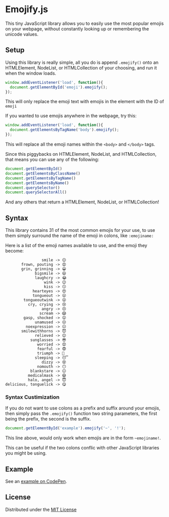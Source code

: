 # Emojify.js
This tiny JavaScript library allows you to easily use the most popular emojis on your webpage, without constantly looking up or remembering the unicode values.

## Setup
Using this library is really simple, all you do is append ```.emojify()``` onto an HTMLElement, NodeList, or HTMLCollection of your choosing, and run it when the window loads.

```javascript
window.addEventListener('load', function(){
  document.getElementById('emoji').emojify();
});
```
This will only replace the emoji text with emojis in the element with the ID of ```emoji```


If you wanted to use emojis anywhere in the webpage, try this:
```javascript
window.addEventListener('load', function(){
  document.getElementsByTagName('body').emojify();
});
```
This will replace all the emoji names within the ```<body>``` and ```</body>``` tags.


Since this piggybacks on HTMLElement, NodeList, and HTMLCollection, that means you can use any of the following:
```javascript
document.getElementById()
document.getElementsByClassName()
document.getElementsByTagName()
document.getElementsByName()
document.querySelector()
document.querySelectorAll()
```
And any others that return a HTMLElement, NodeList, or HTMLCollection!


## Syntax 
This library contains 31 of the most common emojis for your use, to use them simply surround the name of the emoji in colons, like ```:emojiname:```


Here is a list of the emoji names available to use, and the emoji they become: 
```
                smile -> 😊
       frown, pouting -> 😡
       grin, grinning -> 😀
             bigsmile -> 😄
             laughcry -> 😂
                 wink -> 😉
                 kiss -> 😗
            hearteyes -> 😍
            tongueout -> 😛
        tongueoutwink -> 😜
          cry, crying -> 😢
                angry -> 😣
               scream -> 😱
        gasp, shocked -> 😲
             unamused -> 😒
         noexpression -> 😑
       smilewithhorns -> 😈
             relieved -> 😌
           sunglasses -> 😎
              worried -> 😟
              fearful -> 😨
              triumph -> 😤
             sleeping -> 😴
                dizzy -> 😵
              nomouth -> 😶
           blankstare -> 😐
          medicalmask -> 😷
          halo, angel -> 😇
delicious, tonguelick -> 😋
```

### Syntax Custimization 
If you do not want to use colons as a prefix and suffix around your emojis, then simply pass the ```.emojify()``` function two string parameters, the first being the prefix, the second is the suffix. 

```javascript
document.getElementById('example').emojify('~', '!');
```
This line above, would only work when emojis are in the form ```~emojiname!```.

This can be useful if the two colons conflic with other JavaScript libraries you might be using.


## Example 
See an [example on CodePen](http://codepen.io/mwrouse/pen/EKZzRX).


## License 
Distributed under the [MIT License](https://raw.githubusercontent.com/mwrouse/emojify.js/master/LICENSE)
